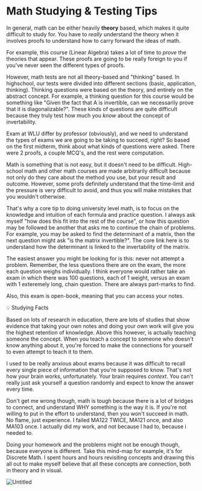# Math Studying & Testing Tips

In general, math can be either heavily **theory** based, which makes it quite difficult to study for. You have to *really* understand the theory when it involves proofs to understand how to carry forward the ideas of math.

For example, this course (Linear Algebra) takes a lot of time to *prove* the theories that appear. These proofs are going to be really foreign to you if you've never seen the different types of proofs.

However, math tests are not all theory-based and "thinking" based. In highschool, our tests were divided into different sections (basic, application, thinking). Thinking questions were based on the theory, and entirely on the abstract concept. For example, a thinking question for this course would be something like "Given the fact that A is invertible, can we necessarily prove that it is diagonalizable?". These kinds of questions are quite difficult because they truly test how much you *know* about the concept of invertability.

Exam at WLU differ by professor (obviously), and we need to understand the types of exams we are going to be taking to succeed, right? So based on the first midterm, think about what kinds of questions were asked. There were 2 proofs, a couple MCQ's, and the rest were computation. 

Math is something that is not easy, but it doesn't need to be difficult. High-school math and other math courses are made arbitrarily difficult because not only do they care about the method you use, but your result and outcome. However, some profs definitely understand that the time-limit and the pressure is very difficult to avoid, and thus you will make mistakes that you wouldn't otherwise. 

That's why a core tip to doing university level math, is to focus on the knowledge and intuition of each formula and practice question. I always ask myself "how does this fit into the rest of the course", or how this question may be followed be another that asks me to continue the chain of problems. For example, you may be asked to find the determinant of a matrix, then the next question might ask "is the matrix invertible?". The core link here is to understand how the determinant is linked to the invertability of the matrix.

The easiest answer you might be looking for is this: never not attempt a problem. Remember, the less questions there are on the exam, the more each question weighs individually. I think everyone would rather take an exam in which there was 100 questions, each of 1 weight, versus an exam with 1 exteremely long, chain question. There are always part-marks to find.

Also, this exam is open-book, meaning that you can access your notes.

<aside>
💡 Studying Facts

Based on lots of research in education, there are lots of studies that show evidence that taking your own notes and doing your own work will give you the highest retention of knowledge. Above this however, is actually teaching someone the concept. When you teach a concept to someone who doesn't know anything about it, you're forced to make the connections for yourself to even attempt to teach it to them.

</aside>

I used to be really anxious about exams because it was difficult to recall every single piece of information that you're supposed to know. That's not how your brain works, unfortunately. Your brain requires *context*. You can't really just ask yourself a question randomly and expect to know the answer every time.

Don't get me wrong though, math is tough because there is a lot of bridges to connect, and understand WHY something is the way it is. If you're not willing to put in the effort to understand, then you won't succeed in math. No flame, just experience. I failed MA122 TWICE, MA121 once, and also MA103 once. I actually did my work, and not because I had to, because i needed to. 

Doing your homework and the problems might not be enough though, because everyone is different. Take this mind-map for example, it's for Discrete Math. I spent hours and hours revisiting concepts and drawing this all out to make myself believe that all these concepts are connection, both in theory and in visual.

![Untitled](Math%20Studying%20&%20Testing%20Tips%2094a6dea3e9d04355930ea6f2cfa32f06/Untitled.png)